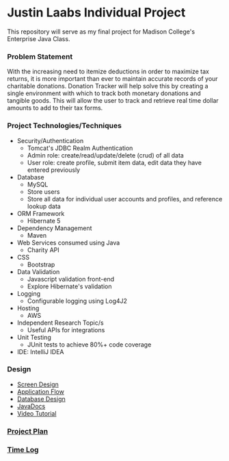 # Justin Laabs Individual Project

This repository will serve as my final project for Madison College's Enterprise Java Class. 

### Problem Statement

With the increasing need to itemize deductions in order to maximize tax returns, it is more important than ever to 
maintain accurate records of your charitable donations. Donation Tracker will help solve this by creating a single
environment with which to track both monetary donations and tangible goods. This will allow the user to track and
retrieve real time dollar amounts to add to their tax forms.

### Project Technologies/Techniques 

* Security/Authentication
  * Tomcat's JDBC Realm Authentication
  * Admin role: create/read/update/delete (crud) of all data
  * User role: create profile, submit item data, edit data they have entered previously
* Database
  * MySQL
  * Store users
  * Store all data for individual user accounts and profiles, and reference lookup data
* ORM Framework
  * Hibernate 5
* Dependency Management
  * Maven
* Web Services consumed using Java
  * Charity API
* CSS 
  * Bootstrap
* Data Validation
  * Javascript validation front-end
  * Explore Hibernate's validation
* Logging
  * Configurable logging using Log4J2 
* Hosting
  * AWS
* Independent Research Topic/s
  * Useful APIs for integrations
* Unit Testing
  * JUnit tests to achieve 80%+ code coverage 
* IDE: IntelliJ IDEA


### Design

* [Screen Design](designDocs/screens.md)
* [Application Flow](designDocs/applicationFlow.md)
* [Database Design](designDocs/databaseDiagram.JPG)
* [JavaDocs](designDocs/javadocs)
* [Video Tutorial](https://www.youtube.com/watch?v=zyUbmQaMxNo)

### [Project Plan](projectPlan.md)

### [Time Log](timeLog.md)